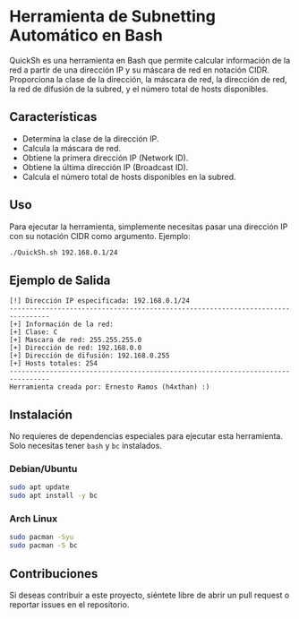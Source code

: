 # Herramienta de Subnetting Automático en Bash

QuickSh es una herramienta en Bash que permite calcular información de la red a partir de una dirección IP y su máscara de red en notación CIDR. Proporciona la clase de la dirección, la máscara de red, la dirección de red, la red de difusión de la subred, y el número total de hosts disponibles.

## Características

- Determina la clase de la dirección IP.
- Calcula la máscara de red.
- Obtiene la primera dirección IP (Network ID).
- Obtiene la última dirección IP (Broadcast ID).
- Calcula el número total de hosts disponibles en la subred.

## Uso

Para ejecutar la herramienta, simplemente necesitas pasar una dirección IP con su notación CIDR como argumento. Ejemplo:

```bash
./QuickSh.sh 192.168.0.1/24
```

## Ejemplo de Salida

```plaintext
[!] Dirección IP especificada: 192.168.0.1/24
--------------------------------------------------------------------------------
[+] Información de la red:
[+] Clase: C
[+] Mascara de red: 255.255.255.0
[+] Dirección de red: 192.168.0.0
[+] Dirección de difusión: 192.168.0.255
[+] Hosts totales: 254
--------------------------------------------------------------------------------
Herramienta creada por: Ernesto Ramos (h4xthan) :)
```

## Instalación

No requieres de dependencias especiales para ejecutar esta herramienta. Solo necesitas tener `bash` y `bc` instalados.

### Debian/Ubuntu

```bash
sudo apt update
sudo apt install -y bc
```

### Arch Linux

```bash
sudo pacman -Syu
sudo pacman -S bc
```

## Contribuciones

Si deseas contribuir a este proyecto, siéntete libre de abrir un pull request o reportar issues en el repositorio.
